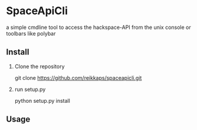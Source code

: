 # SpaceApiCli

a simple cmdline tool to access the hackspace-API from 
the unix console or toolbars like polybar

## Install

1. Clone the repository

	git clone https://github.com/reikkaps/spaceapicli.git
	
2. run setup.py

	python setup.py install
	

## Usage

